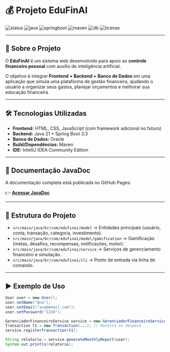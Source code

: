 # 💰 Projeto EduFinAI

![status](https://img.shields.io/badge/status-em%20desenvolvimento-yellow) 
![java](https://img.shields.io/badge/java-21-blue)
![springboot](https://img.shields.io/badge/SpringBoot-3.3-brightgreen)
![maven](https://img.shields.io/badge/build-Maven-red)
![db](https://img.shields.io/badge/DB-Oracle-orange)
![license](https://img.shields.io/badge/licença-MIT-green)

---

## 📌 Sobre o Projeto
O **EduFinAI** é um sistema web desenvolvido para apoio ao **controle financeiro pessoal** com auxílio de inteligência artificial.  

O objetivo é integrar **Frontend + Backend + Banco de Dados** em uma aplicação que simula uma plataforma de gestão financeira, ajudando o usuário a organizar seus gastos, planejar orçamentos e melhorar sua educação financeira.  

---

## 🛠️ Tecnologias Utilizadas
- **Frontend:** HTML, CSS, JavaScript (com framework adicional no futuro)  
- **Backend:** Java 21 + Spring Boot 3.3  
- **Banco de Dados:** Oracle  
- **Build/Dependências:** Maven  
- **IDE:** IntelliJ IDEA Community Edition  

---

## 📖 Documentação JavaDoc
A documentação completa está publicada no GitHub Pages:  

👉 [**Acessar JavaDoc**](https://anacrissantos.github.io/Projeto-Fintech/)  

---

## 📂 Estrutura do Projeto
- `src/main/java/br/com/edufinai/model` → Entidades principais (usuário, conta, transação, categoria, investimento).  
- `src/main/java/br/com/edufinai/model/gamification` → Gamificação (metas, desafios, recompensas, notificações, motor).  
- `src/main/java/br/com/edufinai/service` → Serviços de gerenciamento financeiro e simulação.  
- `src/main/java/br/com/edufinai/cli` → Ponto de entrada via linha de comando.  

---

## ▶️ Exemplo de Uso
```java
User user = new User();
user.setName("Ana");
user.setEmail("ana@email.com");
user.setPassword("1234");

GerenciadorFinanceiroService service = new GerenciadorFinanceiroService();
Transaction t1 = new Transaction(...); // Receita ou despesa
service.registerTransaction(t1);

String relatorio = service.generateMonthlyReport(user);
System.out.println(relatorio);
